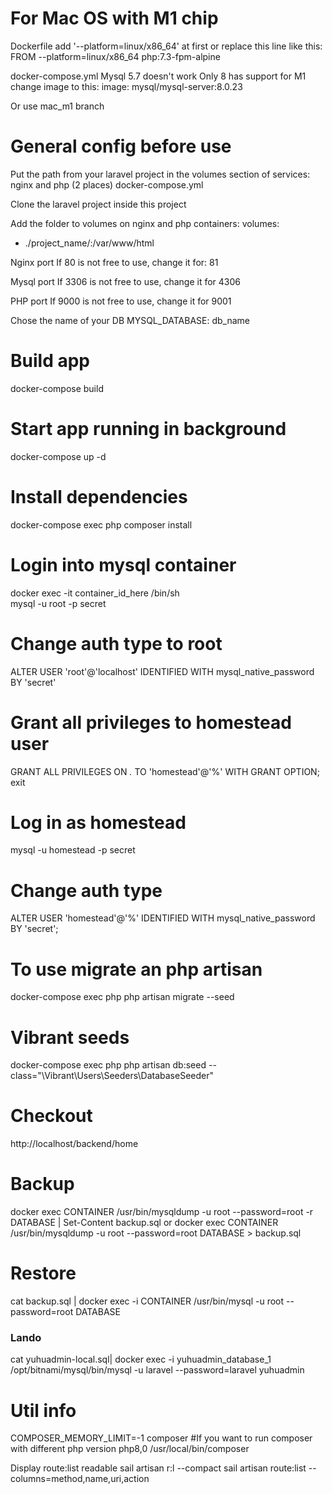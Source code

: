 # For Mac OS with M1 chip
Dockerfile 
add '--platform=linux/x86_64' at first or replace this line like this:
FROM --platform=linux/x86_64 php:7.3-fpm-alpine

docker-compose.yml
Mysql 5.7 doesn't work
Only 8 has support for M1
change image to this:
image: mysql/mysql-server:8.0.23

Or use mac_m1 branch

# General config before use
Put the path from your laravel project in the volumes section of services: nginx and php (2 places) docker-compose.yml 

Clone the laravel project inside this project

Add the folder to volumes on nginx and php containers:
volumes:
  - ./project_name/:/var/www/html

Nginx port
If 80 is not free to use, change it for: 81

Mysql port
If 3306 is not free to use, change it for 4306

PHP port
If 9000 is not free to use, change it for 9001

Chose the name of your DB
MYSQL_DATABASE: db_name

# Build app
docker-compose build

# Start app running in background
docker-compose up -d

# Install dependencies
docker-compose exec php composer install


# Login into mysql container
docker exec -it container_id_here /bin/sh  
mysql -u root -p
secret

# Change auth type to root
ALTER USER 'root'@'localhost' IDENTIFIED WITH mysql_native_password BY 'secret'

# Grant all privileges to homestead user
GRANT ALL PRIVILEGES ON *.* TO 'homestead'@'%' WITH GRANT OPTION;
exit

# Log in as homestead
mysql -u homestead -p
secret

# Change auth type
ALTER USER 'homestead'@'%' IDENTIFIED WITH mysql_native_password BY 'secret';

# To use migrate an php artisan
docker-compose exec php php artisan migrate --seed

# Vibrant seeds
docker-compose exec php php artisan db:seed --class="\Vibrant\Users\Seeders\DatabaseSeeder" 

# Checkout
http://localhost/backend/home

# Backup
docker exec CONTAINER /usr/bin/mysqldump -u root --password=root -r DATABASE | Set-Content backup.sql
or
docker exec CONTAINER /usr/bin/mysqldump -u root --password=root DATABASE > backup.sql

# Restore
cat backup.sql | docker exec -i CONTAINER /usr/bin/mysql -u root --password=root DATABASE

### Lando
cat yuhuadmin-local.sql| docker exec -i yuhuadmin_database_1 /opt/bitnami/mysql/bin/mysql -u laravel --password=laravel yuhuadmin

# Util info
COMPOSER_MEMORY_LIMIT=-1 composer <command>
#If you want to run composer with different php version
 php8,0 /usr/local/bin/composer 

Display route:list readable
 sail artisan r:l --compact
 sail artisan route:list --columns=method,name,uri,action  





